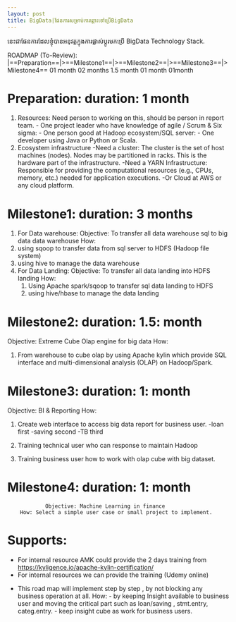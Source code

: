 ```yaml
---
layout: post
title: BigData|ផែនការសម្រាប់ការឆ្ពោះទៅប្រើBigData
---
```

នេះជាផែនការដែលខ្ញុំបានអនុវត្តក្នុងការផ្លាស់ប្ដូរមកប្រើ BigData Technology Stack.

ROADMAP (To-Review):
|==Preparation==|>==Milestone1==|>==Milestone2==|>==Milestone3==|>Milestone4==
   01 month		    02 months		1.5 month	   01 month	       01month
   

Preparation: duration: 1 month
===========

1. Resources: Need person to working on this, should be person in report team.
		- One project leader who have knowledge of agile / Scrum & Six sigma: 
		- One person good at Hadoop ecosystem/SQL server: 
		- One developer using Java or Python or Scala.
2. Ecosystem infrastructure
		-Need a cluster: The cluster is the set of host machines (nodes). Nodes may be partitioned in racks. This is the hardware part of the infrastructure.
		-Need a YARN Infrastructure:   Responsible for providing the computational resources (e.g., CPUs, memory, etc.) needed for application executions.
		-Or Cloud at AWS or any cloud platform.


Milestone1: duration: 3 months
==========

1. For Data warehouse:
Objective: To transfer all data warehouse sql to big data data warehouse
How:
  1. using sqoop to transfer data from sql server to HDFS (Hadoop file system)
  2. using hive to manage the data warehouse
2. For Data Landing:
Objective: To transfer all data landing into HDFS landing
  How:
    1. Using Apache spark/sqoop to transfer sql data landing to HDFS
    2. using hive/hbase to manage the data landing 


Milestone2: duration: 1.5: month
===========

Objective: Extreme Cube Olap engine for big data
How: 

1. From warehouse to cube olap by using Apache kylin which provide SQL interface and multi-dimensional analysis (OLAP) on Hadoop/Spark.

		
Milestone3: duration: 1: month
==========
Objective: BI & Reporting
How:
1. Create web interface to access big data report for business user.
	-loan first
	-saving second
	-TB third
				
1. Training technical user who can response to maintain Hadoop
2. Training business user how to work with olap cube with big dataset.


Milestone4: duration: 1: month
==========
                Objective: Machine Learning in finance
		How: Select a simple user case or small project to implement.
		
Supports:
========
 - For internal resource AMK could provide the 2 days training from https://kyligence.io/apache-kylin-certification/ 
 - For internal resources we can provide the training (Udemy online)

 
* [Note]: *
	This road map will  implement step by step , by not blocking any business operation at all.
	How:
		- by keeping Insight available to business user and moving the critical part such as loan/saving , stmt.entry, categ.entry.
		- keep insight cube as work for business users. 
